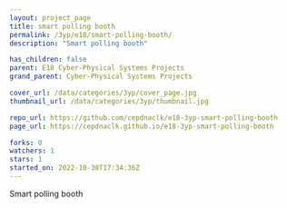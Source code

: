 ```yaml
---
layout: project_page
title: smart polling booth
permalink: /3yp/e18/smart-polling-booth/
description: "Smart polling booth"

has_children: false
parent: E18 Cyber-Physical Systems Projects
grand_parent: Cyber-Physical Systems Projects

cover_url: /data/categories/3yp/cover_page.jpg
thumbnail_url: /data/categories/3yp/thumbnail.jpg

repo_url: https://github.com/cepdnaclk/e18-3yp-smart-polling-booth
page_url: https://cepdnaclk.github.io/e18-3yp-smart-polling-booth

forks: 0
watchers: 1
stars: 1
started_on: 2022-10-30T17:34:36Z
---
```

Smart polling booth

